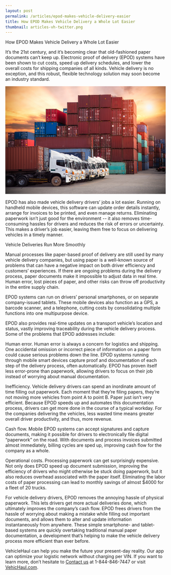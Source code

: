 ```yaml
---
layout: post
permalink: /articles/epod-makes-vehicle-delivery-easier
title: How EPOD Makes Vehicle Delivery a Whole Lot Easier
thumbnail: articles-vh-twitter.png
---
```


How EPOD Makes Vehicle Delivery a Whole Lot Easier

It’s the 21st century, and it’s becoming clear that old-fashioned paper documents can’t keep up. Electronic proof of delivery (EPOD) systems have been shown to cut costs, speed up delivery schedules, and lower the overall costs for shipping companies of all kinds. Vehicle delivery is no exception, and this robust, flexible technology solution may soon become an industry standard.

![epod easier](/img/articles/epod-easier.jpg)

EPOD has also made vehicle delivery drivers’ jobs a lot easier. Running on handheld mobile devices, this software can update order details instantly, arrange for invoices to be printed, and even manage returns. Eliminating paperwork isn’t just good for the environment -- it also removes time-consuming hassles for drivers and reduces the risk of errors or uncertainty. This makes a driver’s job easier, leaving them free to focus on delivering vehicles in a timely manner.

Vehicle Deliveries Run More Smoothly

Manual processes like paper-based proof of delivery are still used by many vehicle delivery companies, but using paper is a well-known source of problems that can have a negative impact on both driver efficiency and customers’ experiences. If there are ongoing problems during the delivery process, paper documents make it impossible to adjust data in real time. Human error, lost pieces of paper, and other risks can throw off productivity in the entire supply chain.

EPOD systems can run on drivers’ personal smartphones, or on separate company-issued tablets. These mobile devices also function as a GPS, a barcode scanner, and a telephone, cutting costs by consolidating multiple functions into one multipurpose device.

EPOD also provides real-time updates on a transport vehicle’s location and status, vastly improving traceability during the vehicle delivery process. Some of the problems that EPOD addresses include:

Human error. Human error is always a concern for logistics and shipping. One accidental omission or incorrect piece of information on a paper form could cause serious problems down the line. EPOD systems running through mobile smart devices capture proof and documentation of each step of the delivery process, often automatically. EPOD has proven itself less error-prone than paperwork, allowing drivers to focus on their job instead of worrying about manual documentation.

Inefficiency. Vehicle delivery drivers can spend an inordinate amount of time filling out paperwork. Each moment that they’re filing papers, they’re not moving more vehicles from point A to point B. Paper just isn’t very efficient. Because EPOD speeds up and automates this documentation process, drivers can get more done in the course of a typical workday. For the companies delivering the vehicles, less wasted time means greater overall driver productivity, and thus, more revenue.

Cash flow. Mobile EPOD systems can accept signatures and capture documents, making it possible for drivers to electronically file digital “paperwork” on the road. With documents and process invoices submitted almost immediately, billing cycles are sped up, improving cash flow for the company as a whole.

Operational costs. Processing paperwork can get surprisingly expensive. Not only does EPOD speed up document submission, improving the efficiency of drivers who might otherwise be stuck doing paperwork, but it also reduces overhead associated with the paper itself. Eliminating the labor costs of paper processing can lead to monthly savings of almost $4000 for a fleet of 20 trucks.

For vehicle delivery drivers, EPOD removes the annoying hassle of physical paperwork. This lets drivers get more actual deliveries done, which ultimately improves the company’s cash flow. EPOD frees drivers from the hassle of worrying about making a mistake while filling out important documents, and allows them to alter and update information instantaneously from anywhere. These simple smartphone- and tablet-based systems are quickly overtaking traditional manual paper documentation, a development that’s helping to make the vehicle delivery process more efficient than ever before.

VehicleHaul can help you make the future your present-day reality. Our app can optimize your logistic network without charging per VIN. If you want to learn more, don’t hesitate to [Contact us](http://www.vehichaul.com/contact "Contact Us") at 1-844-846-7447 or visit [VehicHaul.com](http://www.vehichaul.com/ "VehicHaul").

